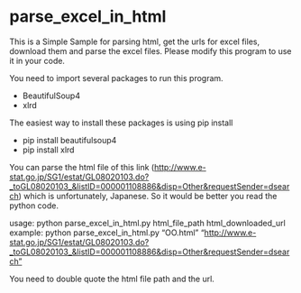 parse_excel_in_html
===================

This is a Simple Sample for parsing html, get the urls for excel files, download them and parse the excel files.
Please modify this program to use it in your code.

You need to import several packages to run this program.
* BeautifulSoup4
* xlrd

The easiest way to install these packages is using pip install

* pip install beautifulsoup4
* pip install xlrd

You can parse the html file of this link (http://www.e-stat.go.jp/SG1/estat/GL08020103.do?_toGL08020103_&listID=000001108886&disp=Other&requestSender=dsearch) which is unfortunately, Japanese. So it would be better you read the python code.

usage: python parse_excel_in_html.py html_file_path html_downloaded_url
example: python parse_excel_in_html.py  “OO.html”  “http://www.e-stat.go.jp/SG1/estat/GL08020103.do?_toGL08020103_&listID=000001108886&disp=Other&requestSender=dsearch”

You need to double quote the html file path and the url.
